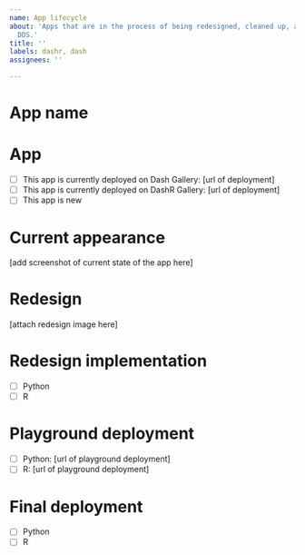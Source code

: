 ```yaml
---
name: App lifecycle
about: 'Apps that are in the process of being redesigned, cleaned up, and deployed to
  DDS.'
title: ''
labels: dashr, dash
assignees: ''

---
```


# App name

# App
- [ ] This app is currently deployed on Dash Gallery: [url of deployment]
- [ ] This app is currently deployed on DashR Gallery: [url of deployment]
- [ ] This app is new

# Current appearance
[add screenshot of current state of the app here]

# Redesign
[attach redesign image here]

# Redesign implementation
- [ ] Python
- [ ] R

# Playground deployment 
- [ ] Python: [url of playground deployment]
- [ ] R: [url of playground deployment]

# Final deployment
- [ ] Python
- [ ] R

